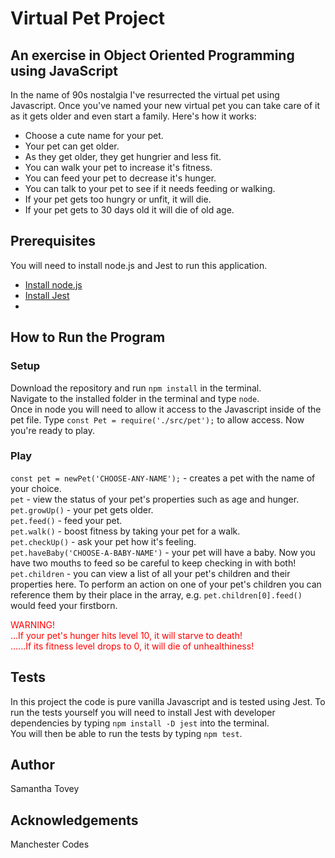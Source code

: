 <html>
<h1>Virtual Pet Project</h1>

<h2>An exercise in Object Oriented Programming using JavaScript</h2>

<p>In the name of 90s nostalgia I've resurrected the virtual pet using Javascript. Once you've named your new virtual pet you can take care of it as it gets older and even start a family. Here's how it works:

<ul>
    <li>Choose a cute name for your pet.</li>
    <li>Your pet can get older.</li>
    <li>As they get older, they get hungrier and less fit.</li>
    <li>You can walk your pet to increase it's fitness.</li>
    <li>You can feed your pet to decrease it's hunger.</li>
    <li>You can talk to your pet to see if it needs feeding or walking.</li>
    <li>If your pet gets too hungry or unfit, it will die.</li>
    <li>If your pet gets to 30 days old it will die of old age.</li>
</ul>

<h2>Prerequisites</h2>
<p>You will need to install node.js and Jest to run this application.<p>
<ul>
    <a href='https://nodejs.org/en/'><li>Install node.js</li></a>
    <a href='https://jestjs.io/'><li>Install Jest<li></a>
</ul>

<h2>How to Run the Program</h2>
<h3>Setup</h3>
<p>Download the repository and run <code>npm install</code> in the terminal.<br>
Navigate to the installed folder in the terminal and type <code>node</code>.<br>
Once in node you will need to allow it access to the Javascript inside of the pet file. Type <code>const Pet = require('./src/pet');</code> to allow access. Now you're ready to play.</p>
<h3>Play</h3>
<p><code>const pet = newPet('CHOOSE-ANY-NAME');</code> - creates a pet with the name of your choice. <br>
<code>pet</code> - view the status of your pet's properties such as age and hunger.<br>
<code>pet.growUp()</code> - your pet gets older.<br>
<code>pet.feed()</code> - feed your pet.<br>
<code>pet.walk()</code> - boost fitness by taking your pet for a walk.<br>
<code>pet.checkUp()</code> - ask your pet how it's feeling. <br>
<code>pet.haveBaby('CHOOSE-A-BABY-NAME')</code> - your pet will have a baby. Now you have two mouths to feed so be careful to keep checking in with both!<br>
<code>pet.children</code> - you can view a list of all your pet's children and their properties here. To perform an action on one of your pet's children you can reference them by their place in the array, e.g. <code>pet.children[0].feed()</code> would feed your firstborn.<p>
<p style="color: red">WARNING!<br>
...If your pet's hunger hits level 10, it will starve to death!<br>
......If its fitness level drops to 0, it will die of unhealthiness!<p>

<h2>Tests</h2>
<p>In this project the code is pure vanilla Javascript and is tested using Jest. To run the tests yourself you will need to install Jest with developer dependencies by typing <code>npm install -D jest</code> into the terminal.<br>
You will then be able to run the tests by typing <code>npm test</code>.</p>

<h2>Author</h2>
<p>Samantha Tovey</p>

<h2>Acknowledgements</h2>
<p>Manchester Codes</p>
</html>